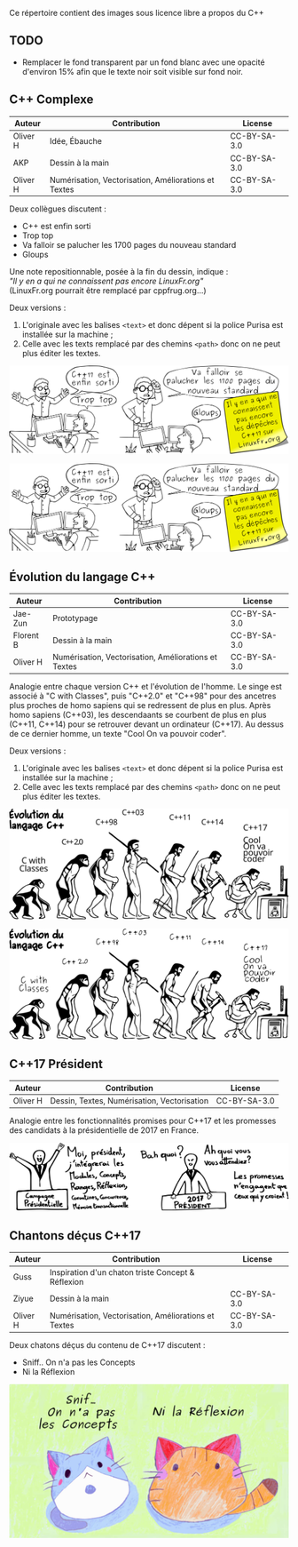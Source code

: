 Ce répertoire contient des images sous licence libre a propos du C++

TODO
----

* Remplacer le fond transparent par un fond blanc avec une opacité d'environ 15% afin que le texte noir soit visible sur fond noir.

C++ Complexe
------------

Auteur    | Contribution                                         | License
----------|------------------------------------------------------|----------
Oliver H  | Idée, Ébauche                                        | CC-BY-SA-3.0
AKP       | Dessin à la main                                     | CC-BY-SA-3.0
Oliver H  | Numérisation, Vectorisation, Améliorations et Textes | CC-BY-SA-3.0

Deux collègues discutent :
    
- C++ est enfin sorti
- Trop top
- Va falloir se palucher les 1700 pages du nouveau standard
- Gloups

Une note repositionnable, posée à la fin du dessin, indique :  
_"Il y en a qui ne connaissent pas encore LinuxFr.org"_  
(LinuxFr.org pourrait être remplacé par cppfrug.org...)

Deux versions :

1. L'originale avec les balises `<text>` et donc dépent si la police Purisa est installée sur la machine ;
2. Celle avec les texts remplacé par des chemins `<path>` donc on ne peut plus éditer les textes.

![Version originale avec les balises <text>](images/Cpp-Complexe-Path.svg)

![Version insensible à la présence des polices de caractères](images/Cpp-Complexe-Path.svg)

Évolution du langage C++
------------------------

Auteur    | Contribution                                         | License
----------|------------------------------------------------------|----------
Jae-Zun   | Prototypage                                          | CC-BY-SA-3.0
Florent B | Dessin à la main                                     | CC-BY-SA-3.0
Oliver H  | Numérisation, Vectorisation, Améliorations et Textes | CC-BY-SA-3.0

Analogie entre chaque version C++ et l'évolution de l'homme.
Le singe est associé à "C with Classes", puis "C++2.0" et "C++98" 
pour des ancetres plus proches de homo sapiens qui se redressent de plus en plus.
Après homo sapiens (C++03), les descendaants se courbent de plus en plus (C++11, C++14)
pour se retrouver devant un ordinateur (C++17).
Au dessus de ce dernier homme, un texte "Cool  On va pouvoir coder".

Deux versions :

1. L'originale avec les balises `<text>` et donc dépent si la police Purisa est installée sur la machine ;
2. Celle avec les texts remplacé par des chemins `<path>` donc on ne peut plus éditer les textes.

![Version originale avec les balises <text>](images/Cpp-Evolution-Original.svg)

![Version insensible à la présence des polices de caractères](images/Cpp-Evolution-Path.svg)

C++17 Président
---------------

Auteur    | Contribution                                | License
----------|---------------------------------------------|----------
Oliver H  | Dessin, Textes, Numérisation, Vectorisation | CC-BY-SA-3.0

Analogie entre les fonctionnalités promises pour C++17
et les promesses des candidats à la présidentielle de 2017 en France.

![C++17 Président](images/Cpp-President-2017.svg)

Chantons déçus C++17
--------------------

Auteur    | Contribution                                         | License
----------|------------------------------------------------------|----------
Guss      | Inspiration d'un chaton triste Concept & Réflexion   | 
Ziyue     | Dessin à la main                                     | CC-BY-SA-3.0
Oliver H  | Numérisation, Vectorisation, Améliorations et Textes | CC-BY-SA-3.0

Deux chatons déçus du contenu de C++17 discutent :

- Sniff.. On n'a pas les Concepts
- Ni la Réflexion
 
![Chatons tristes C++17](images/chatons-tristes-Cpp17_Copyright-Ziyue-OliverH-2016_CC-BY-SA-3.jpg)

	
